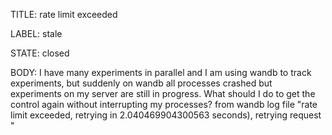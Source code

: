 TITLE:
rate limit exceeded

LABEL:
stale

STATE:
closed

BODY:
I have many experiments in parallel and I am using wandb to track experiments, but suddenly on wandb all processes crashed but experiments on my server are still in progress. What should I do to get the control again without interrupting my processes?
from wandb log file
"rate limit exceeded, retrying in 2.040469904300563 seconds), retrying request "

